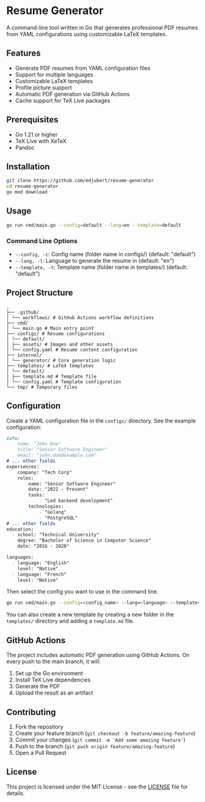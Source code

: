 # Resume Generator

A command-line tool written in Go that generates professional PDF resumes from YAML configurations using customizable LaTeX templates.

## Features

- Generate PDF resumes from YAML configuration files
- Support for multiple languages
- Customizable LaTeX templates
- Profile picture support
- Automatic PDF generation via GitHub Actions
- Cache support for TeX Live packages

## Prerequisites

- Go 1.21 or higher
- TeX Live with XeTeX
- Pandoc

## Installation

```bash
git clone https://github.com/edjubert/resume-generator
cd resume-generator
go mod download
```

## Usage

```bash
go run cmd/main.go --config=default --lang=en --template=default
```

### Command Line Options

- `--config, -c`: Config name (folder name in configs/) (default: "default")
- `--lang, -l`: Language to generate the resume in (default: "en")
- `--template, -t`: Template name (folder name in templates/) (default: "default")

## Project Structure

```
.
├── .github/
│ └── workflows/ # GitHub Actions workflow definitions
├── cmd/
│ └── main.go # Main entry point
├── configs/ # Resume configurations
│ └── default/
│ ├── assets/ # Images and other assets
│ └── config.yaml # Resume content configuration
├── internal/
│ └── generator/ # Core generation logic
├── templates/ # LaTeX templates
│ └── default/
│ ├── template.md # Template file
│ └── config.yaml # Template configuration
└── tmp/ # Temporary files
```

## Configuration

Create a YAML configuration file in the `configs/` directory. See the example configuration:

```yaml:README.md
info:
    name: "John Doe"
    title: "Senior Software Engineer"
    email: "john.doe@example.com"
# ... other fields
experiences:
    company: "Tech Corp"
    roles:
        name: "Senior Software Engineer"
        date: "2022 - Present"
        tasks:
            - "Led backend development"
        technologies:
            - "Golang"
            - "PostgreSQL"
# ... other fields
education:
  - school: "Technical University"
    degree: "Bachelor of Science in Computer Science"
    date: "2016 - 2020"

languages:
  - language: "English"
    level: "Native"
  - language: "French"
    level: "Native"
```

Then select the config you want to use in the command line.

```bash
go run cmd/main.go --config=<config_name> --lang=<language> --template=<template_name>
```

You can also create a new template by creating a new folder in the `templates/` directory and adding a `template.md` file.

## GitHub Actions

The project includes automatic PDF generation using GitHub Actions. On every push to the main branch, it will:

1. Set up the Go environment
2. Install TeX Live dependencies
3. Generate the PDF
4. Upload the result as an artifact

## Contributing

1. Fork the repository
2. Create your feature branch (`git checkout -b feature/amazing-feature`)
3. Commit your changes (`git commit -m 'Add some amazing feature'`)
4. Push to the branch (`git push origin feature/amazing-feature`)
5. Open a Pull Request

## License

This project is licensed under the MIT License - see the [LICENSE](LICENSE) file for details.
